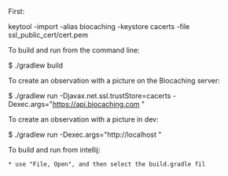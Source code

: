 First: 

keytool -import -alias biocaching -keystore cacerts -file ssl_public_cert/cert.pem 

To build and run from the command line: 

$ ./gradlew build

To create an observation with a picture on the Biocaching server: 

$ ./gradlew run -Djavax.net.ssl.trustStore=cacerts -Dexec.args="https://api.biocaching.com <USERNAME> <PASSWORD> <API-KEY>"

To create an observation with a picture in dev: 

$ ./gradlew run -Dexec.args="http://localhost <USERNAME> <PASSWORD> <API-KEY>"




To build and run from intellij: 

    * use "File, Open", and then select the build.gradle fil 